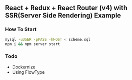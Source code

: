 ## React + Redux + React Router (v4) with SSR(Server Side Rendering) Example

### How To Start

```sh
mysql -uUSER -pPASS -hHOST < scheme.sql
npm i && npm server start
```

### Todo

- Dockernize
- Using FlowType
